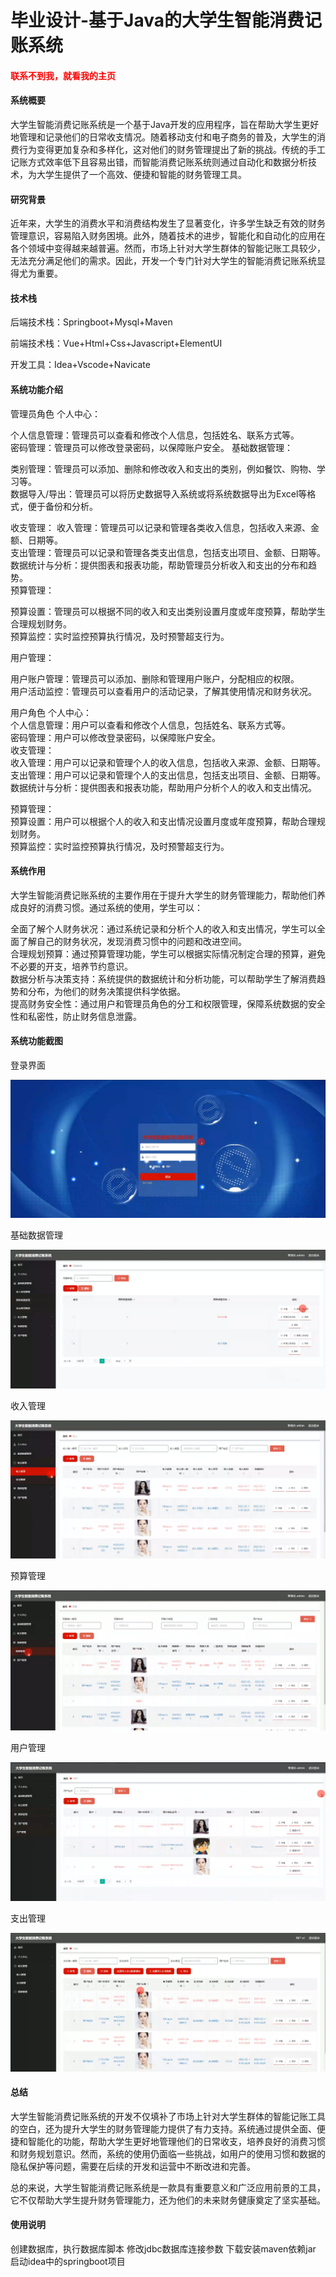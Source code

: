 # 毕业设计-基于Java的大学生智能消费记账系统

<h4 style='color:red'>联系不到我，就看我的主页 </h4> 
 
#### 系统概要

大学生智能消费记账系统是一个基于Java开发的应用程序，旨在帮助大学生更好地管理和记录他们的日常收支情况。随着移动支付和电子商务的普及，大学生的消费行为变得更加复杂和多样化，这对他们的财务管理提出了新的挑战。传统的手工记账方式效率低下且容易出错，而智能消费记账系统则通过自动化和数据分析技术，为大学生提供了一个高效、便捷和智能的财务管理工具。

#### 研究背景

近年来，大学生的消费水平和消费结构发生了显著变化，许多学生缺乏有效的财务管理意识，容易陷入财务困境。此外，随着技术的进步，智能化和自动化的应用在各个领域中变得越来越普遍。然而，市场上针对大学生群体的智能记账工具较少，无法充分满足他们的需求。因此，开发一个专门针对大学生的智能消费记账系统显得尤为重要。

#### 技术栈

后端技术栈：Springboot+Mysql+Maven

前端技术栈：Vue+Html+Css+Javascript+ElementUI

开发工具：Idea+Vscode+Navicate

#### 系统功能介绍

管理员角色
个人中心：

个人信息管理：管理员可以查看和修改个人信息，包括姓名、联系方式等。  
密码管理：管理员可以修改登录密码，以保障账户安全。
基础数据管理：

类别管理：管理员可以添加、删除和修改收入和支出的类别，例如餐饮、购物、学习等。  
数据导入/导出：管理员可以将历史数据导入系统或将系统数据导出为Excel等格式，便于备份和分析。  

收支管理：
收入管理：管理员可以记录和管理各类收入信息，包括收入来源、金额、日期等。    
支出管理：管理员可以记录和管理各类支出信息，包括支出项目、金额、日期等。    
数据统计与分析：提供图表和报表功能，帮助管理员分析收入和支出的分布和趋势。  
预算管理：

预算设置：管理员可以根据不同的收入和支出类别设置月度或年度预算，帮助学生合理规划财务。  
预算监控：实时监控预算执行情况，及时预警超支行为。  

用户管理：

用户账户管理：管理员可以添加、删除和管理用户账户，分配相应的权限。  
用户活动监控：管理员可以查看用户的活动记录，了解其使用情况和财务状况。  

用户角色
个人中心：  
个人信息管理：用户可以查看和修改个人信息，包括姓名、联系方式等。  
密码管理：用户可以修改登录密码，以保障账户安全。  
收支管理：  
收入管理：用户可以记录和管理个人的收入信息，包括收入来源、金额、日期等。  
支出管理：用户可以记录和管理个人的支出信息，包括支出项目、金额、日期等。  
数据统计与分析：提供图表和报表功能，帮助用户分析个人的收入和支出情况。  

预算管理：  
预算设置：用户可以根据个人的收入和支出情况设置月度或年度预算，帮助合理规划财务。  
预算监控：实时监控预算执行情况，及时预警超支行为。  

#### 系统作用

大学生智能消费记账系统的主要作用在于提升大学生的财务管理能力，帮助他们养成良好的消费习惯。通过系统的使用，学生可以：

全面了解个人财务状况：通过系统记录和分析个人的收入和支出情况，学生可以全面了解自己的财务状况，发现消费习惯中的问题和改进空间。  
合理规划预算：通过预算管理功能，学生可以根据实际情况制定合理的预算，避免不必要的开支，培养节约意识。  
数据分析与决策支持：系统提供的数据统计和分析功能，可以帮助学生了解消费趋势和分布，为他们的财务决策提供科学依据。  
提高财务安全性：通过用户和管理员角色的分工和权限管理，保障系统数据的安全性和私密性，防止财务信息泄露。  

#### 系统功能截图

登录界面

![输入图片说明](images/8b119e1e94373c1dcba466d63565a47.png)

基础数据管理

![输入图片说明](images/85e44d12ed8c3bb020a4837e36da869.png)

收入管理

![输入图片说明](images/3570130495312db30eafc5d6cb7fec6.png)

预算管理

![输入图片说明](images/7fbdcbea702595d0cb350d28596dfb8.png)

用户管理

![输入图片说明](images/eafdfeeb55dd75b2676ce85c02ca524.png)

支出管理

![输入图片说明](images/338b235b45e7b3b5e847f71033d80c6.png)

#### 总结

大学生智能消费记账系统的开发不仅填补了市场上针对大学生群体的智能记账工具的空白，还为提升大学生的财务管理能力提供了有力支持。系统通过提供全面、便捷和智能化的功能，帮助大学生更好地管理他们的日常收支，培养良好的消费习惯和财务规划意识。然而，系统的使用仍面临一些挑战，如用户的使用习惯和数据的隐私保护等问题，需要在后续的开发和运营中不断改进和完善。

总的来说，大学生智能消费记账系统是一款具有重要意义和广泛应用前景的工具，它不仅帮助大学生提升财务管理能力，还为他们的未来财务健康奠定了坚实基础。

#### 使用说明

创建数据库，执行数据库脚本 修改jdbc数据库连接参数 下载安装maven依赖jar 启动idea中的springboot项目
